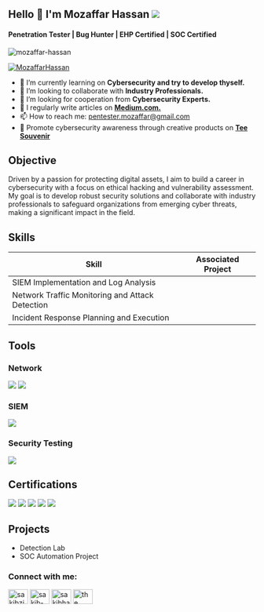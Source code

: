 ## Hello 👋 I'm Mozaffar Hassan   <a href="https://linkedin.com/in/mozaffar-hassan"><img src="https://img.shields.io/badge/-LinkedIn-0072b1?&style=for-the-badge&logo=linkedin&logoColor=white" /></a>

<h4 align="left">Penetration Tester | Bug Hunter | EHP Certified | SOC Certified</h4>

<p align="left"> <img src="https://komarev.com/ghpvc/?username=mozaffar-hassan&label=Profile%20views&color=0e75b6&style=flat" alt="mozaffar-hassan" /> </p>
<p align="left"> <a href="https://github.com/ryo-ma/github-profile-trophy"><img src="https://github-profile-trophy.vercel.app/?username=MozaffarHassan" alt="MozaffarHassan" /></a> </p>

- 🌱 I’m currently learning on **Cybersecurity and try to develop thyself.**
- 👯 I’m looking to collaborate with **Industry Professionals.**
- 🤔 I’m looking for cooperation from **Cybersecurity Experts.**
- 📝 I regularly write articles on **<a href="https://medium.com/@pentester.mozaffarhassan">Medium.com.</a>** 
- 📫 How to reach me: pentester.mozaffar@gmail.com
- 👕 Promote cybersecurity awareness through creative products on **<a href="https://teesouvenir.com/cyber-monday">Tee Souvenir</a>** 

## Objective

Driven by a passion for protecting digital assets, I aim to build a career in cybersecurity with a focus on ethical hacking and vulnerability assessment. My goal is to develop robust security solutions and collaborate with industry professionals to safeguard organizations from emerging cyber threats, making a significant impact in the field.

## Skills

| Skill                                         | Associated Project         |
|-----------------------------------------------|----------------------------|
| SIEM Implementation and Log Analysis          | 
| Network Traffic Monitoring and Attack Detection | 
| Incident Response Planning and Execution      | 

## Tools

### Network

<div>
    <img src="https://img.shields.io/badge/-Wireshark-1679A7?&style=for-the-badge&logo=Wireshark&logoColor=white" />
    <img src="https://img.shields.io/badge/-Nmap-000080?&style=for-the-badge&logo=Nmap&logoColor=white" />
</div>

### SIEM

<div>
    <img src="https://img.shields.io/badge/-Splunk-e6d1d1?&style=for-the-badge&logo=Splunk&logoColor=black" />
   </div>

### Security Testing

<div>
    <img src="https://img.shields.io/badge/-Burp Suite-red?&style=for-the-badge&logo=Burp Suite&logoColor=black" />
   </div>

## Certifications

<div>
<img src="https://img.shields.io/badge/-SOC-1d69c4?&style=for-the-badge&logo=logoColor=white" />
<img src="https://img.shields.io/badge/-EHP-red?&style=for-the-badge&logo=logoColor=white" />
<img src="https://img.shields.io/badge/-ICIP-4D4D4D?&style=for-the-badge&logo=OPSWAT&logoColor=white" />
<img src="https://img.shields.io/badge/-CEHv12-e6d1d1?&style=for-the-badge&logo=Udemy&logoColor=black" />
<img src="https://img.shields.io/badge/-OCFA-000080?&style=for-the-badge&logoColor=white" />
</div>

## Projects

- Detection Lab
- SOC Automation Project

<h3 align="left">Connect with me:</h3>
<p align="left">
<a href="https://twitter.com/sakibzisan" target="blank"><img align="center" src="https://raw.githubusercontent.com/rahuldkjain/github-profile-readme-generator/master/src/images/icons/Social/twitter.svg" alt="sakibzisan" height="30" width="40" /></a>
<a href="https://linkedin.com/in/sakib-haque-zisan-818a96194" target="blank"><img align="center" src="https://raw.githubusercontent.com/rahuldkjain/github-profile-readme-generator/master/src/images/icons/Social/linked-in-alt.svg" alt="sakib-haque-zisan-818a96194" height="30" width="40" /></a>
<a href="https://fb.com/sakibhaquezisan.1" target="blank"><img align="center" src="https://raw.githubusercontent.com/rahuldkjain/github-profile-readme-generator/master/src/images/icons/Social/facebook.svg" alt="sakibhaquezisan.1" height="30" width="40" /></a>
<a href="https://www.youtube.com/c/the tech-cher bd" target="blank"><img align="center" src="https://raw.githubusercontent.com/rahuldkjain/github-profile-readme-generator/master/src/images/icons/Social/youtube.svg" alt="the tech-cher bd" height="30" width="40" /></a>
</p>


